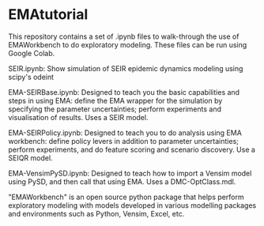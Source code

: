 # EMAtutorial
This repository contains a set of .ipynb files to walk-through the use of EMAWorkbench to do exploratory modeling.
These files can be run using Google Colab.

SEIR.ipynb: Show simulation of SEIR epidemic dynamics modeling using scipy's odeint

EMA-SEIRBase.ipynb: Designed to teach you the basic capabilities and steps in using EMA: define the EMA wrapper for the simulation by specifying the parameter uncertainties; perform experiments and visualisation of results. Uses a SEIR model.

EMA-SEIRPolicy.ipynb: Designed to teach you to do analysis using EMA workbench: define policy levers in addition to parameter uncertainties; perform experiments, and do feature scoring and scenario discovery. Use a SEIQR model.

EMA-VensimPySD.ipynb: Designed to teach how to import a Vensim model using PySD, and then call that using EMA.  Uses a DMC-OptClass.mdl.

"EMAWorkbench" is an open source python package that helps perform exploratory modeling with models developed in various modelling packages and environments such as Python, Vensim, Excel, etc.
